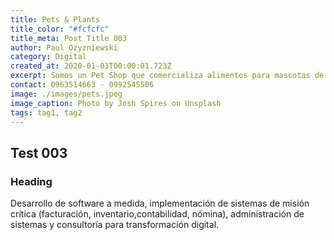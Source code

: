 ```yaml
---
title: Pets & Plants
title_color: "#fcfcfc"
title_meta: Post Title 003
author: Paul Ozyzniewski
category: Digital
created_at: 2020-01-03T00:00:01.723Z
excerpt: Somos un Pet Shop que comercializa alimentos para mascotas de diversas marcas como Royal Canin, ProPlan, Pro Pac, NutraPro, Cani, Guerpo, Dog Chow,  Cat Chow, etc. Además de implementos para aseo, pipetas antipulgas, desparasitantes, juguetes, accesorios. También contamos con venta de plantas como orquídeas, suculentas, cactus, bonsai, fertilizantes y agroquímicos.
contact: 0963514663 - 0992545506
image: ./images/pets.jpeg
image_caption: Photo by Josh Spires on Unsplash
tags: tag1, tag2
---
```


## Test 003

### Heading

Desarrollo de software a medida, implementación de sistemas de misión crítica (facturación, inventario,contabilidad, nómina), administración de sistemas y consultoría para transformación digital.
